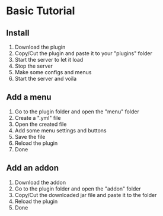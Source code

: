 # Basic Tutorial

## Install
1. Download the plugin
2. Copy/Cut the plugin and paste it to your "plugins" folder
3. Start the server to let it load
4. Stop the server
5. Make some configs and menus
6. Start the server and voila

## Add a menu
1. Go to the plugin folder and open the "menu" folder
2. Create a ".yml" file
3. Open the created file
4. Add some menu settings and buttons
5. Save the file
6. Reload the plugin
7. Done

## Add an addon
1. Download the addon
2. Go to the plugin folder and open the "addon" folder
3. Copy/Cut the downloaded jar file and paste it to the folder
4. Reload the plugin
5. Done